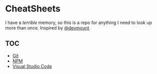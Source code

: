 # CheatSheets

I have a _terrible_ memory, so this is a repo for anything I need to look up more than once.
Inspired by [@devmount](https://github.com/devmount/).

## TOC

- [Git](./git.md)
- [NPM](./npm.md)
- [Visual Studio Code](./vscode.md)
